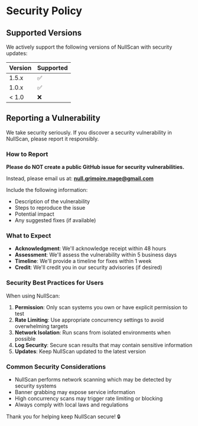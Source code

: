 # Security Policy

## Supported Versions

We actively support the following versions of NullScan with security updates:

| Version | Supported          |
| ------- | ------------------ |
| 1.5.x   | :white_check_mark: |
| 1.0.x   | :white_check_mark: |
| < 1.0   | :x:                |

## Reporting a Vulnerability

We take security seriously. If you discover a security vulnerability in NullScan, please report it responsibly.

### How to Report

**Please do NOT create a public GitHub issue for security vulnerabilities.**

Instead, please email us at: **null.grimoire.mage@gmail.com**

Include the following information:
- Description of the vulnerability
- Steps to reproduce the issue
- Potential impact
- Any suggested fixes (if available)

### What to Expect

- **Acknowledgment**: We'll acknowledge receipt within 48 hours
- **Assessment**: We'll assess the vulnerability within 5 business days
- **Timeline**: We'll provide a timeline for fixes within 1 week
- **Credit**: We'll credit you in our security advisories (if desired)

### Security Best Practices for Users

When using NullScan:

1. **Permission**: Only scan systems you own or have explicit permission to test
2. **Rate Limiting**: Use appropriate concurrency settings to avoid overwhelming targets
3. **Network Isolation**: Run scans from isolated environments when possible
4. **Log Security**: Secure scan results that may contain sensitive information
5. **Updates**: Keep NullScan updated to the latest version

### Common Security Considerations

- NullScan performs network scanning which may be detected by security systems
- Banner grabbing may expose service information
- High concurrency scans may trigger rate limiting or blocking
- Always comply with local laws and regulations

Thank you for helping keep NullScan secure! 🔒
